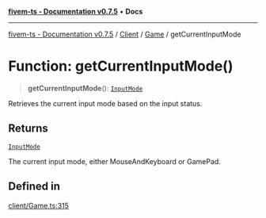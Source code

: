 [**fivem-ts - Documentation v0.7.5**](../../../../../README.md) • **Docs**

***

[fivem-ts - Documentation v0.7.5](../../../../../README.md) / [Client](../../../README.md) / [Game](../README.md) / getCurrentInputMode

# Function: getCurrentInputMode()

> **getCurrentInputMode**(): [`InputMode`](../../../enumerations/InputMode.md)

Retrieves the current input mode based on the input status.

## Returns

[`InputMode`](../../../enumerations/InputMode.md)

The current input mode, either MouseAndKeyboard or GamePad.

## Defined in

[client/Game.ts:315](https://github.com/Purpose-Dev/fivem-ts/blob/main/src/client/Game.ts#L315)
